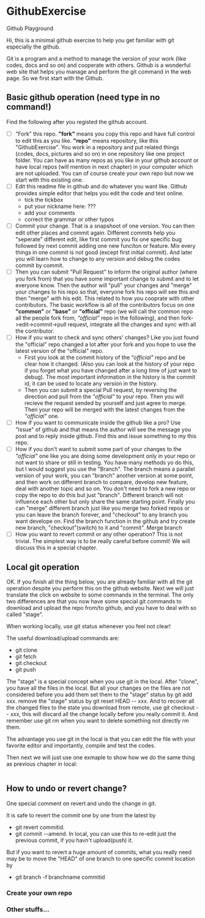 # GithubExercise
Github Playground

Hi, this is a minimal github exercise to help you get familiar with git especially the github. 

Git is a program and a method to manage the version of your work (like codes, docs and so on) and cooperate with others. Github is a wonderful web site that helps you manage and perform the git command in the web page. So we first start with the Github.

## Basic github operation (need type in no command!)
Find the following after you registed the github account.
- [ ] "Fork" this repo. **"fork"** means you copy this repo and have full control to edit this as you like. **"repo"** means repository, like this "GithubExercise". You work in a repository and put related things (codes, docs, pictures and so on) in one repository like one project folder. You can have as many repos as you like in your github account or have local repos (will mention in next chapter) in your computer which are not uploaded. You can of course create your own repo but now we start with this existing one.
- [ ] Edit this readme file in github and do whatever you want like. Github provides simple editor that helps you edit the code and text online.
   - tick the tickbox 
   - put your nickname here: ???
   - add your comments
   - correct the grammar or other typos
- [ ] Commit your change. That is a snapshoot of one version. You can then edit other places and commit again. Different commits help you "seperate" different edit, like first commit you fix one specific bug followed by next commit adding one new funciton or feature. Mix every things in one commit is not good (except first initial commit). And later you will learn how to change to any version and debug the codes commit by commit.
- [ ] Then you can submit "Pull Request" to inform the original author (where you fork from) that you have some important change to submit and to let everyone know. Then the author will "pull" your changes and "merge" your changes to his repo so that, everyone fork his repo will see this and then "merge" with his edit. This related to how you cooprate with other contributors. The basic workflow is all of the contributors focus on one **"common"** or **"base"** or **"official"** repo (we will call the common repo all the people fork from, *"official"* repo in the following), and then fork->edit->commit->pull request, integrate all the changes and sync with all the contributor.
- [ ] How if you want to check and sync others' changes? Like you just found the "official" repo changed a lot after your fork and you hope to use the latest version of the "official" repo. 
   - First you look at the commit history of the *"official"* repo and be clear how it changed. (Also you can look at the history of your repo if you forget what you have changed after a long time of just want to debug). The most important information in the history is the commit id, it can be used to locate any version in the history.
   - Then you can submit a special Pull request, by reversing the direction and pull from the *"official"* to your repo. Then you will recieve the request sended by yourself and just agree to merge. Then your repo will be merged with the latest changes from the *"official"* one.
- [ ] How if you want to communicate inside the github like a pro? Use "Issue" of github and that means the author will see the message you post and to reply inside github. Find this and issue something to my this repo.
- [ ] How if you don't want to submit some part of your changes to the *"official"* one like you are doing some development only in your repo or not want to share or still in testing. You have many methods yo do this, but I would suggest you use the "Branch". The branch means a parallel version of your work, you can "branch" another version at some point, and then work on different branch to compare, develop new feature, deal with another topic and so on. You don't need to fork a new repo or copy the repo to do this but just "branch". Different branch will not influence each other but only share the same starting point. Finally you can "merge" different branch just like you merge two forked repos or you can leave the branch forever, and "checkout" to any branch you want develope on. Find the branch function in the github and try create new branch, "checkout"(switch) to it and "commit". Merge branch
- [ ] How you want to revert commit or any other operation? This is not trivial. The simplest way is to be really careful before commit! We will discuss this in a special chapter. 

## Local git operation
OK. If you finish all the thing below, you are already familiar with all the git operation despite you perform this on the github website. Next we will just translate the click on website to some commands in the terminal. The only two differences are that you now have some special git commands to download and upload the repo from/to github, and you have to deal with so called "stage". 

When working locally, use git status whenever you feel not clear!

The useful download/upload commands are:
- git clone
- git fetch
- git checkout
- git push

The "stage" is a special concept when you use git in the local. After "clone", you have all the files in the local. But all your changes on the files are not considered before you add them set them to the "stage" status by git add xxx. remove the "stage" status by git reset HEAD -- xxx. And to recover all the changed files to the state you download from remote, use git checkout -- xxx, this will discard all the change locally before you really commit it. And remember use git rm when you want to delete something not directly rm them.



The advantage you use git in the local is that you can edit the file with your favorite editor and importantly, compile and test the codes.

Then next we will just use one exmaple to show how we do the same thing as previous chapter in local:

```

```
## How to undo or revert change?
One special comment on revert and undo the change in git.

It is safe to revert the commit one by one from the latest by  
- git revert commitid. 
- git commit --amend. In local, you can use this to re-edit just the previous commit, if you havn't upload(push) it.

But if you want to revert a huge amount of commits, what you really need may be to move the "HEAD" of one branch to one specific commit location by 
- git branch -f branchname commitid
   
   
### Create your own repo

### Other stuffs...
